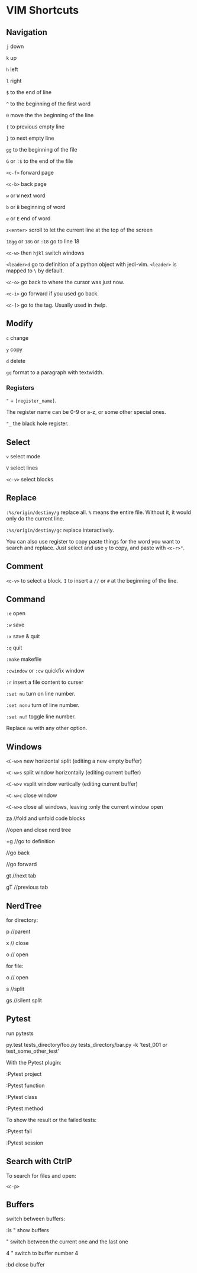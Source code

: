 # VIM Shortcuts

## Navigation
`j` down

`k` up

`h` left

`l` right

`$` to the end of line

`^` to the beginning of the first word

`0` move the the beginning of the line

`{` to previous empty line

`}` to next empty line

`gg` to the beginning of the file

`G` or `:$` to the end of the file

`<c-f>` forward page

`<c-b>` back page

`w` or `W` next word

`b` or `B` beginning of word

`e` or `E` end of word

`z<enter>` scroll to let the current line at the top of the screen

`18gg` or `18G` or `:18` go to line 18

`<c-w>` then `hjkl` switch windows

`<leader>d` go to definition of a python object with jedi-vim. `<leader>` is mapped to `\` by default.

`<c-o>` go back to where the cursor was just now.

`<c-i>` go forward if you used go back.

`<c-]>` go to the tag. Usually used in :help.

## Modify
`c` change

`y` copy

`d` delete

`gq` format to a paragraph with textwidth.

### Registers

`"` + `[register_name]`.

The register name can be 0-9 or a-z, or some other special ones.

`"_` the black hole register.



## Select

`v` select mode

`V` select lines

`<c-v>` select blocks



## Replace

`:%s/origin/destiny/g` replace all. `%` means the entire file. Without it, it would only do the current line.

`:%s/origin/destiny/gc` replace interactively.

You can also use register to copy paste things for the word you want to search and replace. Just select and use `y` to copy, 
and paste with `<c-r>"`.



## Comment

`<c-v>` to select a block. `I` to insert a `//` or `#` at the beginning of the line.



## Command

`:e` open

`:w` save

`:x` save & quit

`:q` quit

`:make` makefile

`:cwindow` or `:cw` quickfix window

`:r` insert a file content to curser

`:set nu` turn on line number.

`:set nonu` turn of line number.

`:set nu!` toggle line number.

Replace `nu` with any other option.



## Windows

`<C-w>n` new horizontal split (editing a new empty buffer)

`<C-w>s` split window horizontally (editing current buffer)

`<C-w>v` vsplit window vertically (editing current buffer)

`<C-w>c` close window

`<C-w>o` close all windows, leaving :only the current window open



za //fold and unfold code blocks

<c-n> //open and close nerd tree

\+g //go to definition

<c-o> //go back

<c-i> //go forward

gt //next tab

gT //previous tab



## NerdTree

for directory:

p //parent

x // close

o // open

for file:

o // open

s //split

gs //silent split



## Pytest

run pytests

py.test tests_directory/foo.py tests_directory/bar.py -k 'test_001 or test_some_other_test'

With the Pytest plugin:

:Pytest project

:Pytest function

:Pytest class

:Pytest method



To show the result or the failed tests:

:Pytest fail

:Pytest session



## Search with CtrlP

To search for files and open:

`<c-p>`



## Buffers

switch between buffers:

:ls " show buffers

<c-6> " switch between the current one and the last one

4<c-6> " switch to buffer number 4

:bd close buffer
